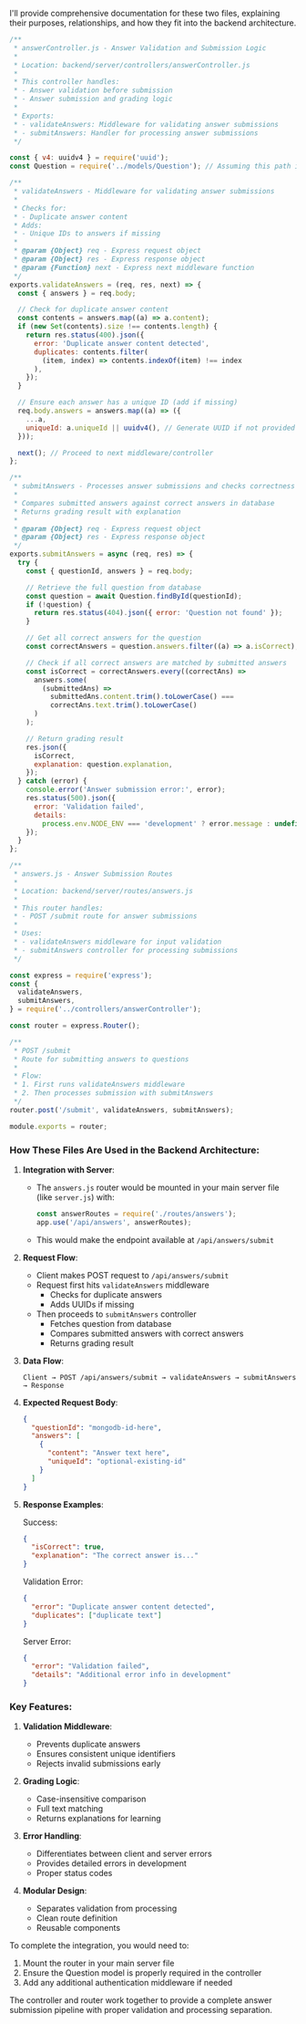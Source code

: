 I'll provide comprehensive documentation for these two files, explaining their purposes, relationships, and how they fit into the backend architecture.

```javascript
/**
 * answerController.js - Answer Validation and Submission Logic
 *
 * Location: backend/server/controllers/answerController.js
 *
 * This controller handles:
 * - Answer validation before submission
 * - Answer submission and grading logic
 *
 * Exports:
 * - validateAnswers: Middleware for validating answer submissions
 * - submitAnswers: Handler for processing answer submissions
 */

const { v4: uuidv4 } = require('uuid');
const Question = require('../models/Question'); // Assuming this path is correct

/**
 * validateAnswers - Middleware for validating answer submissions
 *
 * Checks for:
 * - Duplicate answer content
 * Adds:
 * - Unique IDs to answers if missing
 *
 * @param {Object} req - Express request object
 * @param {Object} res - Express response object
 * @param {Function} next - Express next middleware function
 */
exports.validateAnswers = (req, res, next) => {
  const { answers } = req.body;

  // Check for duplicate answer content
  const contents = answers.map((a) => a.content);
  if (new Set(contents).size !== contents.length) {
    return res.status(400).json({
      error: 'Duplicate answer content detected',
      duplicates: contents.filter(
        (item, index) => contents.indexOf(item) !== index
      ),
    });
  }

  // Ensure each answer has a unique ID (add if missing)
  req.body.answers = answers.map((a) => ({
    ...a,
    uniqueId: a.uniqueId || uuidv4(), // Generate UUID if not provided
  }));

  next(); // Proceed to next middleware/controller
};

/**
 * submitAnswers - Processes answer submissions and checks correctness
 *
 * Compares submitted answers against correct answers in database
 * Returns grading result with explanation
 *
 * @param {Object} req - Express request object
 * @param {Object} res - Express response object
 */
exports.submitAnswers = async (req, res) => {
  try {
    const { questionId, answers } = req.body;

    // Retrieve the full question from database
    const question = await Question.findById(questionId);
    if (!question) {
      return res.status(404).json({ error: 'Question not found' });
    }

    // Get all correct answers for the question
    const correctAnswers = question.answers.filter((a) => a.isCorrect);

    // Check if all correct answers are matched by submitted answers
    const isCorrect = correctAnswers.every((correctAns) =>
      answers.some(
        (submittedAns) =>
          submittedAns.content.trim().toLowerCase() ===
          correctAns.text.trim().toLowerCase()
      )
    );

    // Return grading result
    res.json({
      isCorrect,
      explanation: question.explanation,
    });
  } catch (error) {
    console.error('Answer submission error:', error);
    res.status(500).json({
      error: 'Validation failed',
      details:
        process.env.NODE_ENV === 'development' ? error.message : undefined,
    });
  }
};
```

```javascript
/**
 * answers.js - Answer Submission Routes
 *
 * Location: backend/server/routes/answers.js
 *
 * This router handles:
 * - POST /submit route for answer submissions
 *
 * Uses:
 * - validateAnswers middleware for input validation
 * - submitAnswers controller for processing submissions
 */

const express = require('express');
const {
  validateAnswers,
  submitAnswers,
} = require('../controllers/answerController');

const router = express.Router();

/**
 * POST /submit
 * Route for submitting answers to questions
 *
 * Flow:
 * 1. First runs validateAnswers middleware
 * 2. Then processes submission with submitAnswers
 */
router.post('/submit', validateAnswers, submitAnswers);

module.exports = router;
```

### How These Files Are Used in the Backend Architecture:

1. **Integration with Server**:

   - The `answers.js` router would be mounted in your main server file (like `server.js`) with:
     ```javascript
     const answerRoutes = require('./routes/answers');
     app.use('/api/answers', answerRoutes);
     ```
   - This would make the endpoint available at `/api/answers/submit`

2. **Request Flow**:

   - Client makes POST request to `/api/answers/submit`
   - Request first hits `validateAnswers` middleware
     - Checks for duplicate answers
     - Adds UUIDs if missing
   - Then proceeds to `submitAnswers` controller
     - Fetches question from database
     - Compares submitted answers with correct answers
     - Returns grading result

3. **Data Flow**:

   ```
   Client → POST /api/answers/submit → validateAnswers → submitAnswers → Response
   ```

4. **Expected Request Body**:

   ```json
   {
     "questionId": "mongodb-id-here",
     "answers": [
       {
         "content": "Answer text here",
         "uniqueId": "optional-existing-id"
       }
     ]
   }
   ```

5. **Response Examples**:

   Success:

   ```json
   {
     "isCorrect": true,
     "explanation": "The correct answer is..."
   }
   ```

   Validation Error:

   ```json
   {
     "error": "Duplicate answer content detected",
     "duplicates": ["duplicate text"]
   }
   ```

   Server Error:

   ```json
   {
     "error": "Validation failed",
     "details": "Additional error info in development"
   }
   ```

### Key Features:

1. **Validation Middleware**:

   - Prevents duplicate answers
   - Ensures consistent unique identifiers
   - Rejects invalid submissions early

2. **Grading Logic**:

   - Case-insensitive comparison
   - Full text matching
   - Returns explanations for learning

3. **Error Handling**:

   - Differentiates between client and server errors
   - Provides detailed errors in development
   - Proper status codes

4. **Modular Design**:
   - Separates validation from processing
   - Clean route definition
   - Reusable components

To complete the integration, you would need to:

1. Mount the router in your main server file
2. Ensure the Question model is properly required in the controller
3. Add any additional authentication middleware if needed

The controller and router work together to provide a complete answer submission pipeline with proper validation and processing separation.
